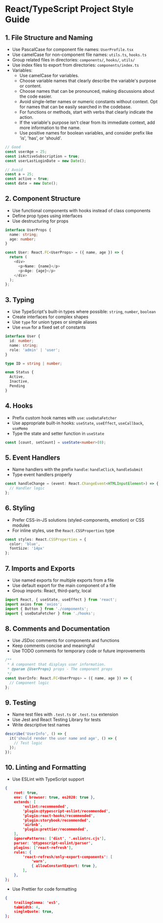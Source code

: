 # React/TypeScript Project Style Guide

## 1. File Structure and Naming

- Use PascalCase for component file names: `UserProfile.tsx`
- Use camelCase for non-component file names: `utils.ts`, `hooks.ts`
- Group related files in directories: `components/`, `hooks/`, `utils/`
- Use index files to export from directories: `components/index.ts`
- Variables:
	- Use camelCase for variables. 
	- Choose variable names that clearly describe the variable's purpose or content.
	- Choose names that can be pronounced, making discussions about the code easier.
	- Avoid single-letter names or numeric constants without context. Opt for names that can be easily searched in the codebase.
	- For functions or methods, start with verbs that clearly indicate the action.
	- If the variable's purpose isn't clear from its immediate context, add more information to the name.
	- Use positive names for boolean variables, and consider prefix like 'is', 'has', or 'should'.
```typescript
// Good
const userAge = 25;
const isActiveSubscription = true;
const userLastLoginDate = new Date();

// Avoid
const a = 25;
const active = true;
const date = new Date();
```

## 2. Component Structure

- Use functional components with hooks instead of class components
- Define prop types using interfaces
- Use destructuring for props

```typescript
interface UserProps {
  name: string;
  age: number;
}

const User: React.FC<UserProps> = ({ name, age }) => {
  return (
    <div>
      <p>Name: {name}</p>
      <p>Age: {age}</p>
    </div>
  );
};
```

## 3. Typing

- Use TypeScript's built-in types where possible: `string`, `number`, `boolean`
- Create interfaces for complex shapes
- Use `type` for union types or simple aliases
- Use `enum` for a fixed set of constants

```typescript
interface User {
  id: number;
  name: string;
  role: 'admin' | 'user';
}

type ID = string | number;

enum Status {
  Active,
  Inactive,
  Pending
}
```

## 4. Hooks

- Prefix custom hook names with `use`: `useDataFetcher`
- Use appropriate built-in hooks: `useState`, `useEffect`, `useCallback`, `useMemo`
- Type the state and setter function in `useState`

```typescript
const [count, setCount] = useState<number>(0);
```

## 5. Event Handlers

- Name handlers with the prefix `handle`: `handleClick`, `handleSubmit`
- Type event handlers properly

```typescript
const handleChange = (event: React.ChangeEvent<HTMLInputElement>) => {
  // Handler logic
};
```

## 6. Styling

- Prefer CSS-in-JS solutions (styled-components, emotion) or CSS modules
- For inline styles, use the `React.CSSProperties` type

```typescript
const styles: React.CSSProperties = {
  color: 'blue',
  fontSize: '14px'
};
```

## 7. Imports and Exports

- Use named exports for multiple exports from a file
- Use default export for the main component of a file
- Group imports: React, third-party, local

```typescript
import React, { useState, useEffect } from 'react';
import axios from 'axios';
import { Button } from './components';
import { useDataFetcher } from './hooks';
```

## 8. Comments and Documentation

- Use JSDoc comments for components and functions
- Keep comments concise and meaningful
- Use TODO comments for temporary code or future improvements

```typescript
/**
 * A component that displays user information.
 * @param {UserProps} props - The component props
 */
const UserInfo: React.FC<UserProps> = ({ name, age }) => {
  // Component logic
};
```

## 9. Testing

- Name test files with `.test.ts` or `.test.tsx` extension
- Use Jest and React Testing Library for tests
- Write descriptive test names

```typescript
describe('UserInfo', () => {
  it('should render the user name and age', () => {
    // Test logic
  });
});
```

## 10. Linting and Formatting

- Use ESLint with TypeScript support
```json
{
	root: true,
	env: { browser: true, es2020: true },
	extends: [
		'eslint:recommended',
		'plugin:@typescript-eslint/recommended',
		'plugin:react-hooks/recommended',
		'plugin:storybook/recommended',
		'airbnb',
		'plugin:prettier/recommended',
	],
	ignorePatterns: ['dist', '.eslintrc.cjs'],
	parser: '@typescript-eslint/parser',
	plugins: ['react-refresh'],
	rules: {
		'react-refresh/only-export-components': [
			'warn',
			{ allowConstantExport: true },
		],
	},
};
```
- Use Prettier for code formatting
```json
{
	trailingComma: 'es5',
	tabWidth: 4,
	singleQuote: true,
};

```
